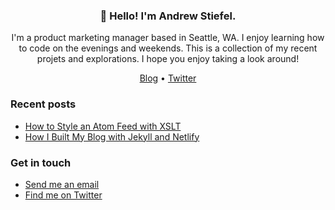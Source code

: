 <h3 align="center">👋 Hello! I'm Andrew Stiefel.</h3>

<p align="center">I'm a product marketing manager based in Seattle, WA. I enjoy learning how to code on the evenings and weekends. This is a collection of my recent projets and explorations. I hope you enjoy taking a look around!</p>

<p align="center">
  <a href="https://andrewstiefel.com">Blog</a> •
  <a href="https://twitter.com/andrew Stiefel">Twitter</a>
</p>

### Recent posts
* [How to Style an Atom Feed with XSLT](https://andrewstiefel.com/style-atom-xsl/)
* [How I Built My Blog with Jekyll and Netlify](https://andrewstiefel.com/blog-jekyll-netlify/)

### Get in touch
* [Send me an email](mailto:andrew@andrewstiefel.com)
* [Find me on Twitter](https://twitter.com/andrewstiefel)
